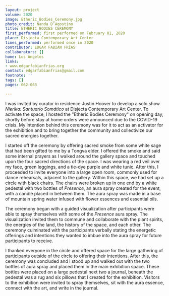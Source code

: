 ```yaml
---
layout: project
volume: 2020
image: Etheric_Bodies_Ceremony.jpg
photo_credit: Nanda D’Agostino
title: ETHERIC BODIES CEREMONY
first_performed: first performed on February 01, 2020
place: Disjecta Contemporary Art Center
times_performed: performed once in 2020
contributor: EDGAR FABIÁN FRÍAS
collaborators: []
home: Los Angeles
links:
- www.edgarfabianfrias.org
contact: edgarfabianfrias@gmail.com
footnote: ''
tags: []
pages: 062-063

---
```


I was invited by curator in residence Justin Hoover to develop a solo show *Nierika: Santuario Somático* at Disjecta Contemporary Art Center. To activate the space, I hosted the "Etheric Bodies Ceremony" on opening day, shortly before stay at home orders were announced due to the COVID-19 crisis. My intention behind this ceremony was for it to act as an activator for the exhibition and to bring together the community and collectivize our sacred energies together. 

I started off the ceremony by offering sacred smoke from some white sage that had been gifted to me by a Tongva elder. I offered the smoke and said some internal prayers as I walked around the gallery space and touched upon the four sacred directions of the space. I was wearing a red veil over my face, green leggings, and a tie-dye purple and white tunic. After this, I proceeded to invite everyone into a large open room, commonly used for dance rehearsals, adjacent to the gallery. Within this space, we had set up a circle with black chairs. The chairs were broken up in one end by a white pedestal with two bottles of *Presence*, an aura spray created for the event, with a candle placed in between them. The aura spray was made in a base of mountain spring water infused with flower essences and essential oils. 

The ceremony began with a guided visualization after participants were able to spray themselves with some of the *Presence* aura spray. The visualization invited them to commune and collaborate with the plant spirits, the energies of the land, the history of the space, and each other. The ceremony culminated with the participants verbally stating the energetic offerings and intentions they wanted to imbue into the aura spray for future participants to receive. 

I thanked everyone in the circle and offered space for the large gathering of participants outside of the circle to offering their intentions. After this, the ceremony was concluded and I stood up and walked out with the two bottles of aura spray and placed them in the main exhibition space. These bottles were placed on a large pedestal next two a journal, beneath the pedestal was a rug and six pillows that I created for the exhibition. Visitors to the exhibition were invited to spray themselves, sit with the aura essence, connect with the art, and write in the journal.
